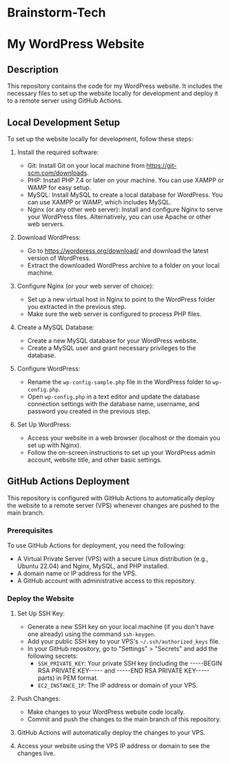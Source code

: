 # Brainstorm-Tech

# My WordPress Website

## Description

This repository contains the code for my WordPress website. It includes the necessary files to set up the website locally for development and deploy it to a remote server using GitHub Actions.

## Local Development Setup

To set up the website locally for development, follow these steps:

1. Install the required software:
   - Git: Install Git on your local machine from https://git-scm.com/downloads.
   - PHP: Install PHP 7.4 or later on your machine. You can use XAMPP or WAMP for easy setup.
   - MySQL: Install MySQL to create a local database for WordPress. You can use XAMPP or WAMP, which includes MySQL.
   - Nginx (or any other web server): Install and configure Nginx to serve your WordPress files. Alternatively, you can use Apache or other web servers.

2. Download WordPress:
   - Go to https://wordpress.org/download/ and download the latest version of WordPress.
   - Extract the downloaded WordPress archive to a folder on your local machine.

3. Configure Nginx (or your web server of choice):
   - Set up a new virtual host in Nginx to point to the WordPress folder you extracted in the previous step.
   - Make sure the web server is configured to process PHP files.

4. Create a MySQL Database:
   - Create a new MySQL database for your WordPress website.
   - Create a MySQL user and grant necessary privileges to the database.

5. Configure WordPress:
   - Rename the `wp-config-sample.php` file in the WordPress folder to `wp-config.php`.
   - Open `wp-config.php` in a text editor and update the database connection settings with the database name, username, and password you created in the previous step.

6. Set Up WordPress:
   - Access your website in a web browser (localhost or the domain you set up with Nginx).
   - Follow the on-screen instructions to set up your WordPress admin account, website title, and other basic settings.

## GitHub Actions Deployment

This repository is configured with GitHub Actions to automatically deploy the website to a remote server (VPS) whenever changes are pushed to the main branch.

### Prerequisites

To use GitHub Actions for deployment, you need the following:

- A Virtual Private Server (VPS) with a secure Linux distribution (e.g., Ubuntu 22.04) and Nginx, MySQL, and PHP installed.
- A domain name or IP address for the VPS.
- A GitHub account with administrative access to this repository.

### Deploy the Website

1. Set Up SSH Key:
   - Generate a new SSH key on your local machine (if you don't have one already) using the command `ssh-keygen`.
   - Add your public SSH key to your VPS's `~/.ssh/authorized_keys` file.
   - In your GitHub repository, go to "Settings" > "Secrets" and add the following secrets:
     - `SSH_PRIVATE_KEY`: Your private SSH key (including the -----BEGIN RSA PRIVATE KEY----- and -----END RSA PRIVATE KEY----- parts) in PEM format.
     - `EC2_INSTANCE_IP`: The IP address or domain of your VPS.

2. Push Changes:
   - Make changes to your WordPress website code locally.
   - Commit and push the changes to the main branch of this repository.

3. GitHub Actions will automatically deploy the changes to your VPS.

4. Access your website using the VPS IP address or domain to see the changes live.

